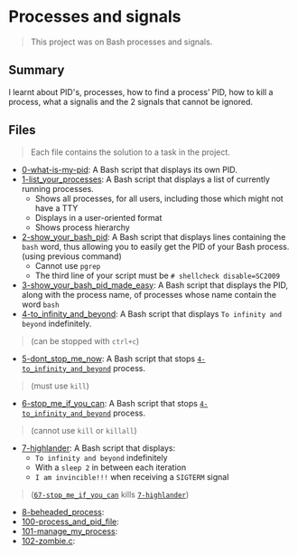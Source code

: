 # Processes and signals

> This project was on Bash processes and signals.

## Summary

I learnt about PID's, processes, how to find a process’ PID, how to kill a process, what a signalis and the 2 signals that cannot be ignored.

## Files

> Each file contains the solution to a task in the project.

- [0-what-is-my-pid](https://github.com/Ebube-Ochemba/alx-system_engineering-devops/blob/master/0x05-processes_and_signals/0-what-is-my-pid): A Bash script that displays its own PID.
- [1-list_your_processes](https://github.com/Ebube-Ochemba/alx-system_engineering-devops/blob/master/0x05-processes_and_signals/1-list_your_processes): A Bash script that displays a list of currently running processes.
	- Shows all processes, for all users, including those which might not have a TTY
	- Displays in a user-oriented format
	- Shows process hierarchy
- [2-show_your_bash_pid](https://github.com/Ebube-Ochemba/alx-system_engineering-devops/blob/master/0x05-processes_and_signals/2-show_your_bash_pid): A Bash script that displays lines containing the `bash` word, thus allowing you to easily get the PID of your Bash process. (using previous command)
	- Cannot use `pgrep`
	- The third line of your script must be `# shellcheck disable=SC2009`
- [3-show_your_bash_pid_made_easy](https://github.com/Ebube-Ochemba/alx-system_engineering-devops/blob/master/0x05-processes_and_signals/3-show_your_bash_pid_made_easy): A Bash script that displays the PID, along with the process name, of processes whose name contain the word `bash`
- [4-to_infinity_and_beyond](https://github.com/Ebube-Ochemba/alx-system_engineering-devops/blob/master/0x05-processes_and_signals/4-to_infinity_and_beyond): A Bash script that displays `To infinity and beyond` indefinitely.
> (can be stopped with `ctrl+c`)
- [5-dont_stop_me_now](https://github.com/Ebube-Ochemba/alx-system_engineering-devops/blob/master/0x05-processes_and_signals/5-dont_stop_me_now): A Bash script that stops [`4-to_infinity_and_beyond`](https://github.com/Ebube-Ochemba/alx-system_engineering-devops/blob/master/0x05-processes_and_signals/4-to_infinity_and_beyond) process.
> (must use `kill`)
- [6-stop_me_if_you_can](https://github.com/Ebube-Ochemba/alx-system_engineering-devops/blob/master/0x05-processes_and_signals/6-stop_me_if_you_can): A Bash script that stops [`4-to_infinity_and_beyond`](https://github.com/Ebube-Ochemba/alx-system_engineering-devops/blob/master/0x05-processes_and_signals/4-to_infinity_and_beyond) process.
> (cannot use `kill` or `killall`)
- [7-highlander](https://github.com/Ebube-Ochemba/alx-system_engineering-devops/blob/master/0x05-processes_and_signals/7-highlander): A Bash script that displays:
	- `To infinity and beyond` indefinitely
	- With a `sleep 2` in between each iteration
	- `I am invincible!!!` when receiving a `SIGTERM` signal
> ([`67-stop_me_if_you_can`](https://github.com/Ebube-Ochemba/alx-system_engineering-devops/blob/master/0x05-processes_and_signals/67-stop_me_if_you_can) kills [`7-highlander`](https://github.com/Ebube-Ochemba/alx-system_engineering-devops/blob/master/0x05-processes_and_signals/7-highlander))
- [8-beheaded_process](https://github.com/Ebube-Ochemba/alx-system_engineering-devops/blob/master/0x05-processes_and_signals/8-beheaded_process):
- [100-process_and_pid_file](https://github.com/Ebube-Ochemba/alx-system_engineering-devops/blob/master/0x05-processes_and_signals/100-process_and_pid_file):
- [101-manage_my_process](https://github.com/Ebube-Ochemba/alx-system_engineering-devops/blob/master/0x05-processes_and_signals/101-manage_my_process):
- [102-zombie.c](https://github.com/Ebube-Ochemba/alx-system_engineering-devops/blob/master/0x05-processes_and_signals/102-zombie.c):
